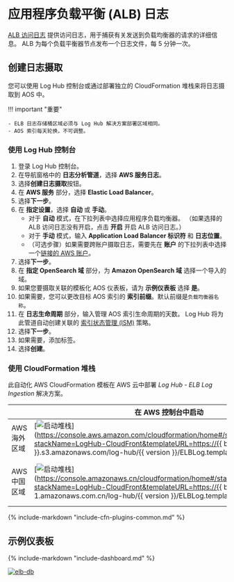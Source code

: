 # 应用程序负载平衡 (ALB) 日志
[ALB 访问日志](https://docs.aws.amazon.com/elasticloadbalancing/latest/application/load-balancer-access-logs.html) 提供访问日志，用于捕获有关发送到负载均衡器的请求的详细信息。 ALB 为每个负载平衡器节点发布一个日志文件，每 5 分钟一次。

## 创建日志摄取
您可以使用 Log Hub 控制台或通过部署独立的 CloudFormation 堆栈来将日志摄取到 AOS 中。

!!! important "重要"

    - ELB 日志存储桶区域必须与 Log Hub 解决方案部署区域相同。
    - AOS 索引每天轮换，不可调整。

### 使用 Log Hub 控制台

1. 登录 Log Hub 控制台。
2. 在导航窗格中的 **日志分析管道**，选择 **AWS 服务日志**。
3. 选择**创建日志摄取**按钮。
4. 在 **AWS 服务** 部分，选择 **Elastic Load Balancer**。
5. 选择**下一步**。
6. 在 **指定设置**，选择 **自动** 或 **手动**。
    - 对于 **自动** 模式，在下拉列表中选择应用程序负载均衡器。 （如果选择的 ALB 访问日志没有开启，点击 **开启** 开启 ALB 访问日志。）
    - 对于 **手动** 模式，输入 **Application Load Balancer 标识符** 和 **日志位置**。 
    - （可选步骤）如果需要跨账户摄取日志，需要先在 **账户** 的下拉列表中选择一个[链接的 AWS 账户](../link-account/index.md)。
7. 选择**下一步**。
8. 在 **指定 OpenSearch 域** 部分，为 **Amazon OpenSearch 域** 选择一个导入的域。
9. 如果您要摄取关联的模板化 AOS 仪表板，请为 **示例仪表板** 选择 **是**。
10. 如果需要，您可以更改目标 AOS 索引的 **索引前缀**。默认前缀是`负载均衡器名称`。
11. 在 **日志生命周期** 部分，输入管理 AOS 索引生命周期的天数。 Log Hub 将为此管道自动创建关联的 [索引状态管理 (ISM)](https://opensearch.org/docs/latest/im-plugin/ism/index/) 策略。
12. 选择**下一步**。
13. 如果需要，添加标签。
14. 选择**创建**。

### 使用 CloudFormation 堆栈
此自动化 AWS CloudFormation 模板在 AWS 云中部署 *Log Hub - ELB Log Ingestion* 解决方案。

|                      | 在 AWS 控制台中启动                                        | 下载模板                                            |
| -------------------- | ------------------------------------------------------------ | ------------------------------------------------------------ |
| AWS 海外区域 | [![启动堆栈](../../images/launch-stack.png)](https://console.aws.amazon.com/cloudformation/home#/stacks/create/template?stackName=LogHub-CloudFront&templateURL=https://{{ bucket }}.s3.amazonaws.com/log-hub/{{ version }}/ELBLog.template){target=_blank} | [模板](https://{{ bucket }}.s3.amazonaws.com/log-hub/{{ version }}/ELBLog.template) |
| AWS 中国区域    | [![启动堆栈](../../images/launch-stack.png)](https://console.amazonaws.cn/cloudformation/home#/stacks/create/template?stackName=LogHub-CloudFront&templateURL=https://{{ bucket }}.s3.cn-north-1.amazonaws.com.cn/log-hub/{{ version }}/ELBLog.template){target=_blank} | [模板](https://{{ bucket }}.s3.cn-north-1.amazonaws.com.cn/log-hub/{{ version }}/ELBLog.template) |


{%
include-markdown "include-cfn-plugins-common.md"
%}

## 示例仪表板
{%
include-markdown "include-dashboard.md"
%}

[![elb-db]][elb-db]

[elb-db]: ../../images/dashboards/elb-db.png

